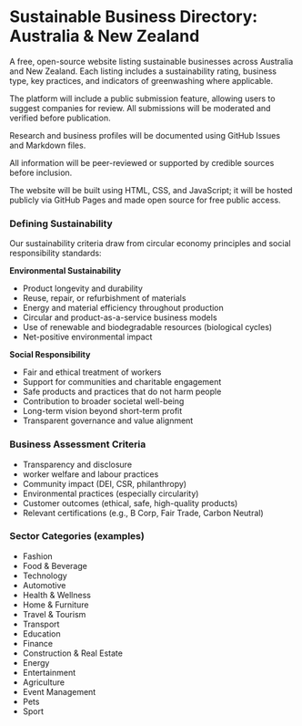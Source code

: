 # Sustainable Business Directory: Australia & New Zealand

A free, open-source website listing sustainable businesses across Australia and New Zealand. Each listing includes a sustainability rating, business type, key practices, and indicators of greenwashing where applicable.

The platform will include a public submission feature, allowing users to suggest companies for review. All submissions will be moderated and verified before publication.

Research and business profiles will be documented using GitHub Issues and Markdown files.

All information will be peer-reviewed or supported by credible sources before inclusion.

The website will be built using HTML, CSS, and JavaScript; it will be hosted publicly via GitHub Pages and made open source for free public access.

### Defining Sustainability

Our sustainability criteria draw from circular economy principles and social responsibility standards:

**Environmental Sustainability**

- Product longevity and durability
- Reuse, repair, or refurbishment of materials
- Energy and material efficiency throughout production
- Circular and product-as-a-service business models
- Use of renewable and biodegradable resources (biological cycles)
-  Net-positive environmental impact

**Social Responsibility**

-  Fair and ethical treatment of workers
-  Support for communities and charitable engagement
-  Safe products and practices that do not harm people
-  Contribution to broader societal well-being
-  Long-term vision beyond short-term profit
-  Transparent governance and value alignment


### Business Assessment Criteria

- Transparency and disclosure
- worker welfare and labour practices
- Community impact (DEI, CSR, philanthropy)
- Environmental practices (especially circularity)
- Customer outcomes (ethical, safe, high-quality products)
- Relevant certifications (e.g., B Corp, Fair Trade, Carbon Neutral)


### Sector Categories (examples)

- Fashion
- Food & Beverage
- Technology
- Automotive
- Health & Wellness
- Home & Furniture
- Travel & Tourism
- Transport
- Education
- Finance
- Construction & Real Estate
- Energy
- Entertainment
- Agriculture
- Event Management
- Pets
- Sport
